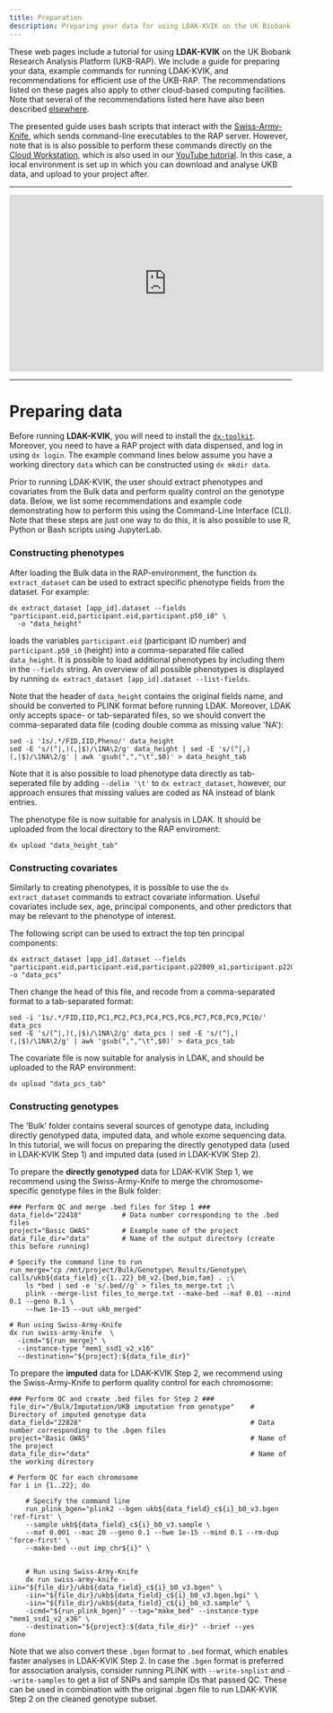 ```yaml
---
title: Preparation
description: Preparing your data for using LDAK-KVIK on the UK Biobank Research Analysis Platform
---
```


These web pages include a tutorial for using **LDAK-KVIK** on the UK Biobank Research Analysis Platform (UKB-RAP). We include a guide for preparing your data, example commands for running LDAK-KVIK, and recommendations for efficient use of the UKB-RAP. The recommendations listed on these pages also apply to other cloud-based computing facilities. Note that several of the recommendations listed here have also been described [elsewhere](https://github.com/dnanexus/UKB_RAP/tree/main/GWAS).

The presented guide uses bash scripts that interact with the [Swiss-Army-Knife](https://dnanexus.gitbook.io/uk-biobank-rap/working-on-the-research-analysis-platform/accessing-data/accessing-bulk-data#analyzing-files-with-swiss-army-knife), which sends command-line executables to the RAP server. However, note that is is also possible to perform these commands directly on the [Cloud Workstation](https://documentation.dnanexus.com/developer/cloud-workstation), which is also used in our [YouTube tutorial](https://www.youtube.com/watch?v=e8hSDNR-Edw). In this case, a local environment is set up in which you can download and analyse UKB data, and upload to your project after.

---------------

<iframe width="560" height="315" 
    src="https://www.youtube.com/embed/e8hSDNR-Edw" 
    title="YouTube video player" 
    frameborder="0" 
    allow="accelerometer; autoplay; clipboard-write; encrypted-media; gyroscope; picture-in-picture" 
    allowfullscreen
    style="display: block; margin: 0 auto;">
</iframe>


---------------

# Preparing data

Before running **LDAK-KVIK**, you will need to install the [`dx-toolkit`](https://documentation.dnanexus.com/downloads). Moreover, you need to have a RAP project with data dispensed, and log in using `dx login`. The example command lines below assume you have a working directory `data` which can be constructed using `dx mkdir data`.

Prior to running LDAK-KVIK, the user should extract phenotypes and covariates from the Bulk data and perform quality control on the genotype data. Below, we list some recommendations and example code demonstrating how to perform this using the Command-Line Interface (CLI). Note that these steps are just one way to do this, it is also possible to use R, Python or Bash scripts using JupyterLab.

### Constructing phenotypes

After loading the Bulk data in the RAP-environment, the function `dx extract_dataset` can be used to extract specific phenotype fields from the dataset. For example:
```
dx extract_dataset [app_id].dataset --fields "participant.eid,participant.eid,participant.p50_i0" \ 
  -o "data_height"
```
loads the variables `participant.eid` (participant ID number) and `participant.p50_i0` (height) into a comma-separated file called `data_height`. It is possible to load additional phenotypes by including them in the `--fields` string. An overview of all possible phenotypes is displayed by running `dx extract_dataset [app_id].dataset --list-fields`.

Note that the header of `data_height` contains the original fields name, and should be converted to PLINK format before running LDAK. Moreover, LDAK only accepts space- or tab-separated files, so we should convert the comma-separated data file (coding double comma as missing value 'NA'):
```
sed -i '1s/.*/FID,IID,Pheno/' data_height
sed -E 's/(^|,)(,|$)/\1NA\2/g' data_height | sed -E 's/(^|,)(,|$)/\1NA\2/g' | awk 'gsub(",","\t",$0)' > data_height_tab
```
Note that it is also possible to load phenotype data directly as tab-seperated file by adding `--delim '\t'` to `dx extract_dataset`, however, our approach ensures that missing values are coded as NA instead of blank entries.

The phenotype file is now suitable for analysis in LDAK. It should be uploaded from the local directory to the RAP enviroment:
```
dx upload "data_height_tab"
```

### Constructing covariates

Similarly to creating phenotypes, it is possible to use the `dx extract_dataset` commands to extract covariate information. Useful covariates include sex, age, principal components, and other predictors that may be relevant to the phenotype of interest.

The following script can be used to extract the top ten principal components:
```
dx extract_dataset [app_id].dataset --fields "participant.eid,participant.eid,participant.p22009_a1,participant.p22009_a2,participant.p22009_a3,participant.p22009_a4,participant.p22009_a5,participant.p22009_a6,participant.p22009_a7,participant.p22009_a8,participant.p22009_a9,participant.p22009_a10" -o "data_pcs"
```
Then change the head of this file, and recode from a comma-separated format to a tab-separated format:
```
sed -i '1s/.*/FID,IID,PC1,PC2,PC3,PC4,PC5,PC6,PC7,PC8,PC9,PC10/' data_pcs
sed -E 's/(^|,)(,|$)/\1NA\2/g' data_pcs | sed -E 's/(^|,)(,|$)/\1NA\2/g' | awk 'gsub(",","\t",$0)' > data_pcs_tab
```
The covariate file is now suitable for analysis in LDAK, and should be uploaded to the RAP environment:
```
dx upload "data_pcs_tab"
```

### Constructing genotypes

The 'Bulk' folder contains several sources of genotype data, including directly genotyped data, imputed data, and whole exome sequencing data. In this tutorial, we will focus on preparing the directly genotyped data (used in LDAK-KVIK Step 1) and imputed data (used in LDAK-KVIK Step 2).

To prepare the **directly genotyped** data for LDAK-KVIK Step 1, we recommend using the Swiss-Army-Knife to merge the chromosome-specific genotype files in the Bulk folder: 

```
### Perform QC and merge .bed files for Step 1 ###
data_field="22418"          # Data number corresponding to the .bed files
project="Basic GWAS"        # Example name of the project
data_file_dir="data"        # Name of the output directory (create this before running)

# Specify the command line to run
run_merge="cp /mnt/project/Bulk/Genotype\ Results/Genotype\ calls/ukb${data_field}_c{1..22}_b0_v2.{bed,bim,fam} . ;\     
    ls *bed | sed -e 's/.bed//g' > files_to_merge.txt ;\                                            
    plink --merge-list files_to_merge.txt --make-bed --maf 0.01 --mind 0.1 --geno 0.1 \            
    --hwe 1e-15 --out ukb_merged"

# Run using Swiss-Army-Knife
dx run swiss-army-knife  \
  -icmd="${run_merge}" \
  --instance-type "mem1_ssd1_v2_x16" 
  --destination="${project}:${data_file_dir}"
```

To prepare the **imputed** data for LDAK-KVIK Step 2, we recommend using the Swiss-Army-Knife to perform quality control for each chromosome:

```
### Perform QC and create .bed files for Step 2 ###
file_dir="/Bulk/Imputation/UKB imputation from genotype"    # Directory of imputed genotype data
data_field="22828"                                          # Data number corresponding to the .bgen files
project="Basic GWAS"                                        # Name of the project 
data_file_dir="data"                                        # Name of the working directory

# Perform QC for each chromosome
for i in {1..22}; do

    # Specify the command line
    run_plink_bgen="plink2 --bgen ukb${data_field}_c${i}_b0_v3.bgen 'ref-first' \       
    --sample ukb${data_field}_c${i}_b0_v3.sample \                                     
    --maf 0.001 --mac 20 --geno 0.1 --hwe 1e-15 --mind 0.1 --rm-dup 'force-first' \     
    --make-bed --out imp_chr${i}" \                                                                                            
    

    # Run using Swiss-Army-Knife
    dx run swiss-army-knife -iin="${file_dir}/ukb${data_field}_c${i}_b0_v3.bgen" \
    -iin="${file_dir}/ukb${data_field}_c${i}_b0_v3.bgen.bgi" \
    -iin="${file_dir}/ukb${data_field}_c${i}_b0_v3.sample" \
    -icmd="${run_plink_bgen}" --tag="make_bed" --instance-type "mem1_ssd1_v2_x36" \
    --destination="${project}:${data_file_dir}" --brief --yes
done
```

Note that we also convert these `.bgen` format to `.bed` format, which enables faster analyses in LDAK-KVIK Step 2. In case the `.bgen` format is preferred for association analysis, consider running PLINK with `--write-snplist` and  `--write-samples` to get a list of SNPs and sample IDs that passed QC. These can be used in combination with the original .bgen file to run LDAK-KVIK Step 2 on the cleaned genotype subset.

